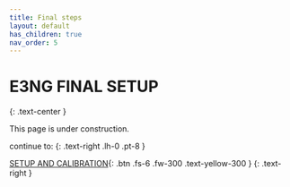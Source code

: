 ```yaml
---
title: Final steps
layout: default
has_children: true
nav_order: 5
---
```

# E3NG FINAL SETUP
{: .text-center }

This page is under construction.

continue to:
{: .text-right .lh-0 .pt-8 }

[SETUP AND CALIBRATION]{: .btn .fs-6 .fw-300 .text-yellow-300 }
{: .text-right }

[SETUP AND CALIBRATION]: https://rh3d.github.io/E3NG_docs/setup.html

